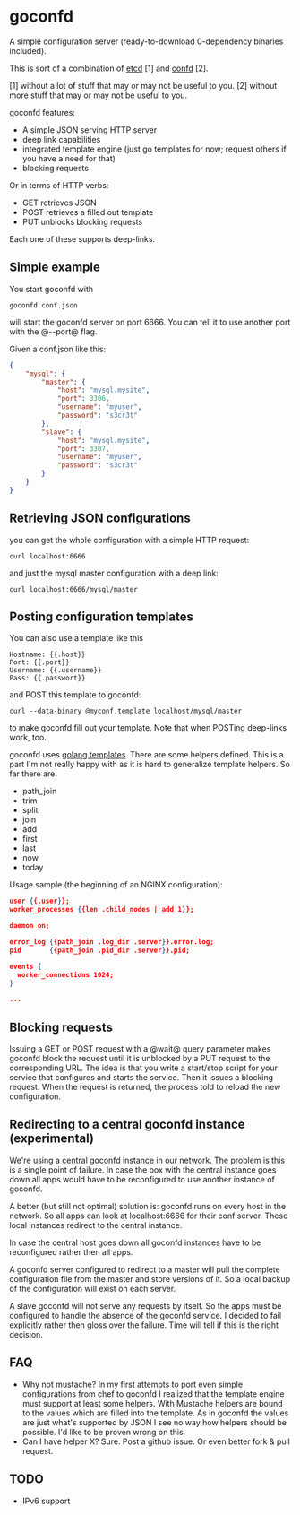 goconfd
=======

A simple configuration server (ready-to-download 0-dependency binaries included).

This is sort of a combination of [etcd](https://github.com/coreos/etcd) [1] and [confd](https://github.com/kelseyhightower/confd) [2].

[1] without a lot of stuff that may or may not be useful to you.
[2] without more stuff that may or may not be useful to you.

goconfd features:

* A simple JSON serving HTTP server
* deep link capabilities
* integrated template engine (just go templates for now; request others if you have a need for that)
* blocking requests

Or in terms of HTTP verbs:

* GET retrieves JSON
* POST retrieves a filled out template
* PUT unblocks blocking requests

Each one of these supports deep-links.

Simple example
--------------

You start goconfd with

```
goconfd conf.json
```

will start the goconfd server on port 6666. You can tell it to use another port with the @--port@ flag.

Given a conf.json like this:


```json
{
	"mysql": {
		"master": {
			"host": "mysql.mysite",
			"port": 3306,
			"username": "myuser",
			"password": "s3cr3t"
		},
		"slave": {
			"host": "mysql.mysite",
			"port": 3307,
			"username": "myuser",
			"password": "s3cr3t"
		}
	}
}
```

Retrieving JSON configurations
------------------------------

you can get the whole configuration with a simple HTTP request:

```
curl localhost:6666
```

and just the mysql master configuration with a deep link:


```
curl localhost:6666/mysql/master
```

Posting configuration templates
-------------------------------

You can also use a template like this

```
Hostname: {{.host}}
Port: {{.port}}
Username: {{.username}}
Pass: {{.passwort}}
```

and POST this template to goconfd:

```
curl --data-binary @myconf.template localhost/mysql/master
```

to make goconfd fill out your template. Note that when POSTing deep-links work, too.

goconfd uses [golang templates](http://golang.org/pkg/text/template/). There are some helpers defined. This is a part I'm not really happy with as it is hard to generalize template helpers. So far there are:

* path_join
* trim
* split
* join
* add
* first
* last
* now
* today

Usage sample (the beginning of an NGINX configuration):

```json
user {{.user}};
worker_processes {{len .child_nodes | add 1}};

daemon on;

error_log {{path_join .log_dir .server}}.error.log;
pid       {{path_join .pid_dir .server}}.pid;

events {
  worker_connections 1024;
}

...
```

Blocking requests
-----------------

Issuing a GET or POST request with a @wait@ query parameter makes goconfd block the request until it is unblocked by a PUT request to the corresponding URL. The idea is that you write a start/stop script for your service that configures and starts the service. Then it issues a blocking request. When the request is returned, the process told to reload the new configuration.

Redirecting to a central goconfd instance (experimental)
-----------------------------------------

We're using a central goconfd instance in our network. The problem is this is a single point of failure. In case the box with the central instance goes down all apps would have to be reconfigured to use another instance of goconfd.

A better (but still not optimal) solution is: goconfd runs on every host in the network. So all apps can look at localhost:6666 for their conf server. These local instances redirect to the central instance.

In case the central host goes down all goconfd instances have to be reconfigured rather then all apps.

A goconfd server configured to redirect to a master will pull the complete configuration file from the master and store versions of it. So a local backup of the configuration will exist on each server.

A slave goconfd will not serve any requests by itself. So the apps must be configured to handle the absence of the goconfd service. I decided to fail explicitly rather then gloss over the failure. Time will tell if this is the right decision.

FAQ
---

* Why not mustache?
  In my first attempts to port even simple configurations from chef to goconfd I realized that the template engine must support at least some helpers. With Mustache helpers are bound to the values which are filled into the template. As in goconfd the values are just what's supported by JSON I see no way how helpers should be possible. I'd like to be proven wrong on this.
* Can I have helper X?
  Sure. Post a github issue. Or even better fork & pull request.

TODO
----

* IPv6 support

